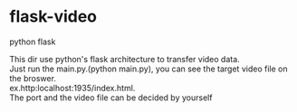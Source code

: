 # flask-video
python flask 

This dir use python's flask architecture to transfer video data.  
Just run the main.py.(python main.py), you can see the target video file on the broswer.  
    ex.http:localhost:1935/index.html.  
The port and the video file can be decided by yourself

